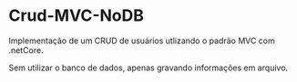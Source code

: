 # Crud-MVC-NoDB

Implementação de um CRUD de usuários utlizando o padrão MVC com .netCore. 

Sem utilizar o banco de dados, apenas gravando informações em arquivo.
